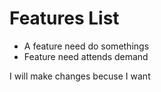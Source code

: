 # Features List
- A feature need do somethings 
- Feature need attends demand


I will make changes becuse I want

